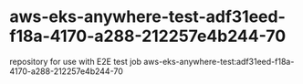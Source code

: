 # aws-eks-anywhere-test-adf31eed-f18a-4170-a288-212257e4b244-70
repository for use with E2E test job aws-eks-anywhere-test:adf31eed-f18a-4170-a288-212257e4b244-70
